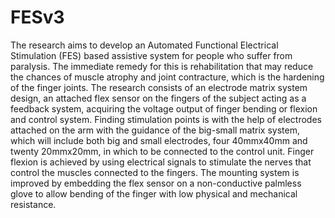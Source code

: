 # FESv3
The research aims to develop an Automated Functional Electrical Stimulation (FES) based assistive system for people who suffer from paralysis. The immediate remedy for this is rehabilitation that may reduce the chances of muscle atrophy and joint contracture, which is the hardening of the finger joints. The research consists of an electrode matrix system design, an attached flex sensor on the fingers of the subject acting as a feedback system, acquiring the voltage output of finger bending or flexion and control system. Finding stimulation points is with the help of electrodes attached on the arm with the guidance of the big-small matrix system, which will include both big and small electrodes, four 40mmx40mm and twenty 20mmx20mm, in which to be connected to the control unit. Finger flexion is achieved by using electrical signals to stimulate the nerves that control the muscles connected to the fingers. The mounting system is improved by embedding the flex sensor on a non-conductive palmless glove to allow bending of the finger with low physical and mechanical resistance. 
